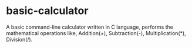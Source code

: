 # basic-calculator
A basic command-line calculator written in C language, performs the mathematical operations like,
Addition(+),
Subtraction(-),
Multiplication(*),
Division(/).
